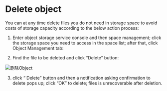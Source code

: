 # Delete object

You can at any time delete files you do not need in storage space to avoid costs of storage capacity according to the below action process:

1. Enter object storage service console and then space management; click the storage space you need to access in the space list; after that, click Object Management tab:

2. Find the file to be deleted and click “Delete” button:

![删除Object](https://github.com/jdcloudcom/cn/blob/edit/image/Object-Storage-Service/OSS-051.png)

3. click “ Delete” button and then a notification asking confirmation to delete pops up; click “OK” to delete; files is unrecoverable after deletion.
